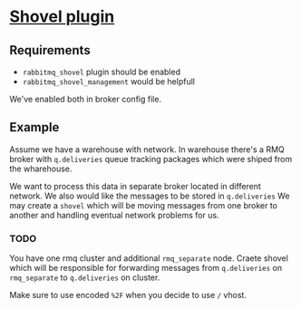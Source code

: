# [Shovel plugin](https://rabbitmq.com/shovel.html)

## Requirements
* `rabbitmq_shovel` plugin should be enabled
* `rabbitmq_shovel_management` would be helpfull

We've enabled both in broker config file.

## Example
Assume we have a warehouse with network.
In warehouse there's a RMQ broker with `q.deliveries` queue tracking packages which were shiped from the wharehouse.

We want to process this data in separate broker located in different network.
We also would like the messages to be stored in `q.deliveries`
We may create a `shovel` which will be moving messages from one broker to another and handling eventual network problems for us.


### TODO
You have one rmq cluster and additional `rmq_separate` node.
Craete shovel which will be responsible for forwarding messages from `q.deliveries` on `rmq_separate` to `q.deliveries` on cluster.

Make sure to use encoded `%2F` when you decide to use `/` vhost.
